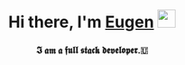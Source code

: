 <h1 align="center">Hi there, I'm <a href="https://github.com/Eugen-Ko/" target="_blank">Eugen</a> 
<img src="https://github.com/blackcater/blackcater/raw/main/images/Hi.gif" height="32"/></h1>
<h3 align="center">𝕴 𝖆𝖒 𝖆 𝖋𝖚𝖑𝖑 𝖘𝖙𝖆𝖈𝖐 𝖉𝖊𝖛𝖊𝖑𝖔𝖕𝖊𝖗.🇺</h3>

<!--
**Eugen-Ko/Eugen-Ko** is a ✨ _special_ ✨ repository because its `README.md` (this file) appears on your GitHub profile.

Here are some ideas to get you started:

- 🔭 I’m currently working on ...
- 🌱 I’m currently learning ...
- 👯 I’m looking to collaborate on ...
- 🤔 I’m looking for help with ...
- 💬 Ask me about ...
- 📫 How to reach me: ...
- 😄 Pronouns: ...
- ⚡ Fun fact: ...
-->
